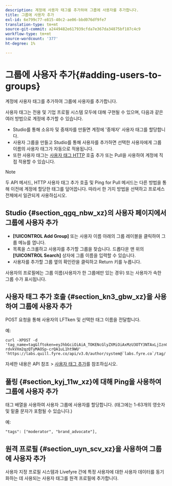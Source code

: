 ```yaml
---
description: 계정에 사용자 태그를 추가하여 그룹에 사용자를 추가합니다.
title: 그룹에 사용자 추가
exl-id: 6e799c77-e815-40c2-ae06-bbd076df9fe7
translation-type: tm+mt
source-git-commit: a2449482e617939cfda7e367da34875bf187c4c9
workflow-type: tm+mt
source-wordcount: '377'
ht-degree: 1%

---
```


# 그룹에 사용자 추가{#adding-users-to-groups}

계정에 사용자 태그를 추가하여 그룹에 사용자를 추가합니다.

사용자 태그는 전용 및 기업 프로필 시스템 모두에 대해 구현될 수 있으며, 다음과 같은 여러 방법으로 계정에 추가할 수 있습니다.

* Studio를 통해 소유자 및 중재자를 만들면 계정에 &#39;중재자&#39; 사용자 태그를 할당합니다.
* 사용자 그룹을 만들고 Studio를 통해 사용자를 추가하면 선택한 사용자에게 그룹 이름의 사용자 태그가 자동으로 적용됩니다.
* 또한 사용자 태그는 [사용자 태그 HTTP](https://api.livefyre.com/docs#add-user-tag) 호출 추가 또는 Pull을 사용하여 계정에 직접 적용할 수 있습니다.

>[!NOTE]
>
>두 API 메서드, HTTP 사용자 태그 추가 호출 및 Ping for Pull 메서드는 다른 방법을 통해 이전에 계정에 할당한 태그를 덮어씁니다. 따라서 한 가지 방법을 선택하고 프로세스 전체에서 일관되게 사용하십시오.

## Studio {#section_qgq_nbw_xz}의 사용자 페이지에서 그룹에 사용자 추가

* **[!UICONTROL Add Group]** 또는 사용자 이름 아래의 그룹 레이블을 클릭하여 그룹 메뉴를 엽니다.
* 목록을 스크롤하고 사용자를 추가할 그룹을 찾습니다. 드롭다운 맨 위의 **[!UICONTROL Search]** 상자에 그룹 이름을 입력할 수 있습니다.
* 사용자를 추가할 그룹 옆의 확인란을 클릭하고 Return 키를 누릅니다.

사용자의 프로필에는 그룹 이름(사용자가 한 그룹에만 있는 경우) 또는 사용자가 속한 그룹 수가 표시됩니다.

## 사용자 태그 추가 호출 {#section_kn3_gbw_xz}을 사용하여 그룹에 사용자 추가

POST 요청을 통해 사용자의 LFTken 및 선택한 태그 이름을 전달합니다.

예:

```
curl -XPOST -d 'tag_name=tag&lftoken=eyJhbGciOiAiA_TOKENcGlyZXMiOiAxMzU3OTY3NTAxLjIzn0.KoyXUVCavt-rdvkVXm2qzQTyMAOSp-crQA1uL1ht9WU' 'https://labs.quill.fyre.co/api/v3.0/author/system@`labs.fyre.co`/tag/'
```


자세한 내용은 API 참조 > [사용자 태그 추가](https://api.livefyre.com/docs/apis/by-category/user-management#operation=urn:livefyre:apis:quill:operations:api:v3.0:author:tags:method=post)를 참조하십시오.

## 풀링 {#section_kyj_11w_xz}에 대해 Ping을 사용하여 그룹에 사용자 추가

태그 배열을 사용하여 사용자 그룹에 사용자를 할당합니다. (태그에는 1-63개의 영숫자 및 밑줄 문자가 포함될 수 있습니다.)

예:

```
"tags": ["moderator", "brand_advocate"],
```

## 원격 프로필 {#section_uyn_scv_xz}을 사용하여 그룹에 사용자 추가

사용자 지정 프로필 시스템과 Livefyre 간에 특정 사용자에 대한 사용자 데이터를 동기화하는 데 사용되는 사용자 태그를 원격 프로필에 추가합니다.
